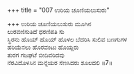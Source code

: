 +++
title = "007 ಉರಿಯ ಚೂಣಿಯಲುಸುರು"

+++
ಉರಿಯ ಚೂಣಿಯಲುಸುರು ಮೂಗಿನ  
ಲುರವಣಿಸುತಿದೆ ಧರಣಿಪತಿ ಸು  
ಸ್ಥಿರನು ಹೊಯ್ ಹೊಯ್ ಹೊಳಲ ಬೆದರಿಸಿ ಸುಲಿವ ಬಣಗುಗಳ  
ಹರಿಯೆನಲು ಹೊರವಂಟು ಹೊಯ್ದರು  
ತುರಗ ಗಜಘಟೆ ಬೀದಿವರಿದವು  
ನೆರವಿದೊಳಸಿನ ಮನ್ನೆಯರ ಸೆಣಸಿದರು ಶೂಲದಲಿ    ॥7॥